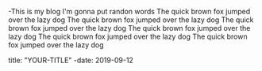 -This is my blog I'm gonna put randon words
The quick brown fox jumped over the lazy dog The quick brown fox jumped over the lazy dog The quick brown fox jumped over the lazy dog
The quick brown fox jumped over the lazy dog The quick brown fox jumped over the lazy dog The quick brown fox jumped over the lazy dog

title: "YOUR-TITLE"
-date: 2019-09-12
